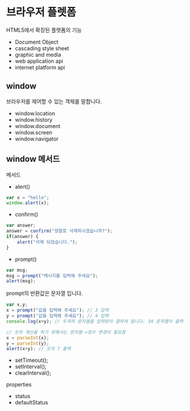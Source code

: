 # 브라우저 플렛폼

HTML5에서 확장된 플렛폼의 기능

* Document Object
* cascading style sheet
* graphic and media
* web application api
* internet platform api



## window

브라우저를 제어할 수 있는 객체를 말합니다.



* window.location
* window.history
* window.document
* window.screen
* window.navigator





## window 메서드

메서드

* alert()

```js
var x = "hello";
window.alert(x);
```



* confirm()

```js
var answer;
answer = confirm("정말로 삭제하시겠습니까?");
if(answer) {
    alert("삭제 되었습니다.");
}
```





* prompt()

```js
var msg;
msg = prompt("메시지를 입력해 주세요");
alert(msg);
```

prompt의 반환값은 문자열 입니다.



```js
var x,y;
x = prompt("값을 입력해 주세요"); // 3 입력
y = prompt("값을 입력해 주세요"); // 4 입력
console.log(x+y); // 두개의 문자열을 입력받아 결하게 됩니다. 34 문자열이 출력

// 숫자 계산을 하기 위해서는 문자열->정수 변경이 필요함
x = parseInt(x);
y = parseInt(y);
alert(x+y); // 숫자 7 출력
```



* setTimeout();
* setInterval();
* clearInterval();



properties

* status
* defaultStatus







